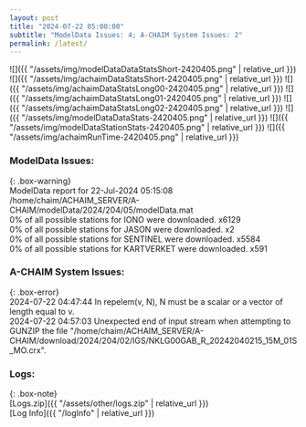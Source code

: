 ```yaml
---
layout: post
title: "2024-07-22 05:00:00"
subtitle: "ModelData Issues: 4; A-CHAIM System Issues: 2"
permalink: /latest/
---
```


![]({{ "/assets/img/modelDataDataStatsShort-2420405.png" | relative_url }})
![]({{ "/assets/img/achaimDataStatsShort-2420405.png" | relative_url }})
![]({{ "/assets/img/achaimDataStatsLong00-2420405.png" | relative_url }})
![]({{ "/assets/img/achaimDataStatsLong01-2420405.png" | relative_url }})
![]({{ "/assets/img/achaimDataStatsLong02-2420405.png" | relative_url }})
![]({{ "/assets/img/modelDataDataStats-2420405.png" | relative_url }})
![]({{ "/assets/img/modelDataStationStats-2420405.png" | relative_url }})
![]({{ "/assets/img/achaimRunTime-2420405.png" | relative_url }})


### ModelData Issues:  
  
{: .box-warning}  
 ModelData report for 22-Jul-2024 05:15:08   
 /home/chaim/ACHAIM_SERVER/A-CHAIM/modelData/2024/204/05/modelData.mat   
 0% of all possible stations for IONO were downloaded. x6129   
 0% of all possible stations for JASON were downloaded. x2   
 0% of all possible stations for SENTINEL were downloaded. x5584   
 0% of all possible stations for KARTVERKET were downloaded. x591   
  
### A-CHAIM System Issues:  
  
{: .box-error}  
2024-07-22 04:47:44 In repelem(v, N), N must be a scalar or a vector of length equal to v.  
2024-07-22 04:57:03 Unexpected end of input stream when attempting to GUNZIP the file "/home/chaim/ACHAIM_SERVER/A-CHAIM/download/2024/204/02/IGS/NKLG00GAB_R_20242040215_15M_01S_MO.crx".  

### Logs:  
  
{: .box-note}  
[Logs.zip]({{ "/assets/other/logs.zip" | relative_url }})  
[Log Info]({{ "/logInfo" | relative_url }})  
